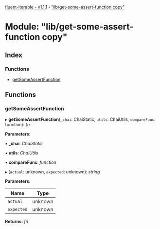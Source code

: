 [fluent-iterable - v1.1.1](../README.md) › ["lib/get-some-assert-function copy"](_lib_get_some_assert_function_copy_.md)

# Module: "lib/get-some-assert-function copy"

## Index

### Functions

* [getSomeAssertFunction](_lib_get_some_assert_function_copy_.md#getsomeassertfunction)

## Functions

###  getSomeAssertFunction

▸ **getSomeAssertFunction**(`_chai`: ChaiStatic, `utils`: ChaiUtils, `compareFunc`: function): *fn*

**Parameters:**

▪ **_chai**: *ChaiStatic*

▪ **utils**: *ChaiUtils*

▪ **compareFunc**: *function*

▸ (`actual`: unknown, `expected`: unknown): *string*

**Parameters:**

Name | Type |
------ | ------ |
`actual` | unknown |
`expected` | unknown |

**Returns:** *fn*
